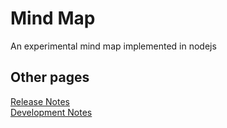 # Mind Map

An experimental mind map implemented in nodejs

## Other pages

[Release Notes](./release-notes.md)  
[Development Notes](./development-notes.md)
